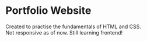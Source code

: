 # Portfolio Website  
Created to practise the fundamentals of HTML and CSS.  
Not responsive as of now. Still learning frontend!
